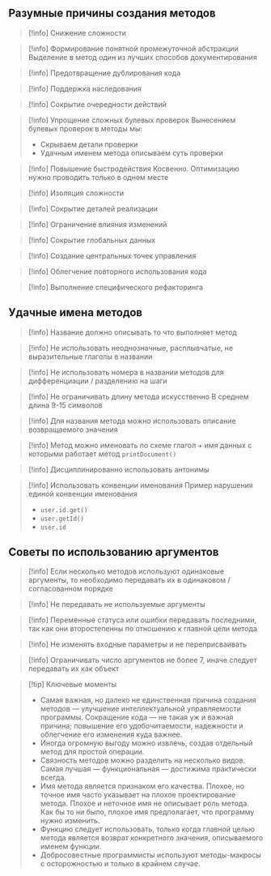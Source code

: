 ## Разумные причины создания методов

>[!info] Снижение сложности

>[!info] Формирование понятной промежуточной абстракции
>Выделение в метод один из лучших способов документирования

>[!info] Предотвращение дублирования кода

>[!info] Поддержка наследования

>[!info] Сокрытие очередности действий

>[!info] Упрощение сложных булевых проверок
>Вынесением булевых проверок в методы мы:
>* Скрываем детали проверки
>* Удачным именем метода описываем суть проверки

>[!info] Повышение быстродействия
>Косвенно. Оптимизацию нужно проводить только в одном месте

>[!info] Изоляция сложности

>[!info] Сокрытие деталей реализации

>[!info] Ограничение влияния изменений

>[!info] Сокрытие глобальных данных

>[!info] Создание центральных точек управления

>[!info] Облегчение повторного использования кода

>[!info] Выполнение специфического рефакторинга

## Удачные имена методов

>[!info] Название должно описывать то что выполняет метод

>[!info] Не использовать неоднозначные, расплывчатые, не выразительные глаголы в названии

>[!info] Не использовать номера в названии методов для дифференциации / разделению на шаги

>[!info] Не ограничивать длину метода искусственно
>В среднем длина 9-15 символов

>[!info] Для названия метода можно использовать описание возвращаемого значения

>[!info] Метод можно именовать по схеме глагол + имя данных с которыми работает метод
>`printDocument()`

>[!info] Дисциплинированно использовать антонимы

>[!info] Использовать конвенции именования
>Пример нарушения единой конвенции именования
>* `user.id.get()`
>* `user.getId()`
>* `user.id`

## Советы по использованию аргументов

>[!info] Если несколько методов используют одинаковые аргументы, то необходимо передавать их в одинаковом / согласованном порядке

>[!info] Не передавать не используемые аргументы

>[!info] Переменные статуса или ошибки передавать последними, так как они второстепенны по отношению к главной цели метода

>[!info] Не изменять входные параметры и не переприсваивать

>[!info] Ограничивать число аргументов не более 7, иначе следует передавать их как объект



>[!tip] Ключевые моменты
>* Самая важная, но далеко не единственная причина создания методов — улучшение интеллектуальной управляемости программы. Сокращение кода — не такая уж и важная причина; повышение его удобочитаемости, надежности и облегчение его изменения
 куда важнее.
>* Иногда огромную выгоду можно извлечь, создав отдельный метод для простой операции.
>* Связность методов можно разделить на несколько видов. Самая лучшая — функциональная — достижима практически всегда.
>* Имя метода является признаком его качества. Плохое, но точное имя часто указывает на плохое проектирование метода. Плохое и неточное имя не описывает роль метода. Как бы то ни было, плохое имя предполагает, что программу нужно
 изменить.
>* Функцию следует использовать, только когда главной целью метода является возврат конкретного значения, описываемого именем функции.
>* Добросовестные программисты используют методы-макросы с осторожностью и только в крайнем случае.
